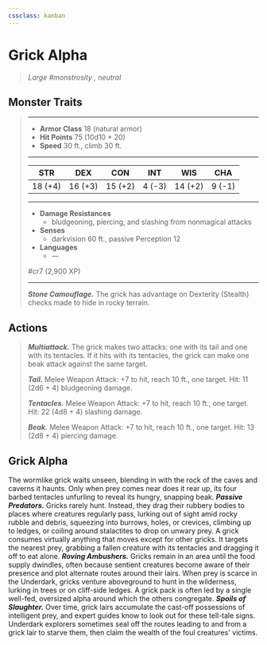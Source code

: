 ```yaml
---
cssclass: kanban
---
```


# Grick Alpha
>*Large #monstrosity , neutral*
## Monster Traits
>___
>- **Armor Class** 18 (natural armor)
>- **Hit Points** 75 (10d10 + 20)
>- **Speed** 30 ft., climb 30 ft.
>___
>|STR|DEX|CON|INT|WIS|CHA|
>|:---:|:---:|:---:|:---:|:---:|:---:|
>|18 (+4)|16 (+3)|15 (+2)|4 (-3)|14 (+2)|9 (-1)|
>___
>- **Damage Resistances**
>	 - bludgeoning, piercing, and slashing from nonmagical attacks
>- **Senses**
>	 - darkvision 60 ft., passive Perception 12
>- **Languages**
>	 - —
>
> #cr7 (2,900 XP)
>___
>***Stone Camouflage.*** The grick has advantage on Dexterity (Stealth) checks made to hide in rocky terrain.  
>
## Actions
>***Multiattack.*** The grick makes two attacks: one with its tail and one with its tentacles. If it hits with its tentacles, the grick can make one beak attack against the same target.  
>
>***Tail.*** Melee Weapon Attack: +7 to hit, reach 10 ft., one target. Hit: 11 (2d6 + 4) bludgeoning damage.  
>
>***Tentacles.*** Melee Weapon Attack: +7 to hit, reach 10 ft., one target. Hit: 22 (4d8 + 4) slashing damage.  
>
>***Beak.*** Melee Weapon Attack: +7 to hit, reach 10 ft., one target. Hit: 13 (2d8 + 4) piercing damage.
## Grick Alpha
The wormlike grick waits unseen, blending in with the rock of the caves and caverns it haunts. Only when prey comes near does it rear up, its four barbed tentacles unfurling to reveal its hungry, snapping beak.
***Passive Predators.*** Gricks rarely hunt. Instead, they drag their rubbery bodies to places where creatures regularly pass, lurking out of sight amid rocky rubble and debris, squeezing into burrows, holes, or crevices, climbing up to ledges, or coiling around stalactites to drop on unwary prey. A grick consumes virtually anything that moves except for other gricks. It targets the nearest prey, grabbing a fallen creature with its tentacles and dragging it off to eat alone.
***Roving Ambushers.*** Gricks remain in an area until the food supply dwindles, often because sentient creatures become aware of their presence and plot alternate routes around their lairs. When prey is scarce in the Underdark, gricks venture aboveground to hunt in the wilderness, lurking in trees or on cliff-side ledges. A grick pack is often led by a single well-fed, oversized alpha around which the others congregate.
***Spoils of Slaughter.*** Over time, grick lairs accumulate the cast-off possessions of intelligent prey, and expert guides know to look out for these tell-tale signs. Underdark explorers sometimes seal off the routes leading to and from a grick lair to starve them, then claim the wealth of the foul creatures' victims.